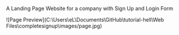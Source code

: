 A Landing Page Website for a company with Sign Up and Login Form

![Page Preview](C:\Users\eL\Documents\GitHub\tutorial-hell\Web Files\completesignup\images/page.jpg)